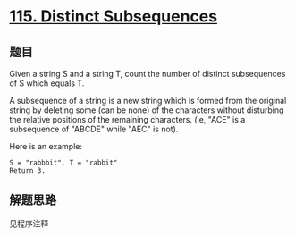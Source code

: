 # [115. Distinct Subsequences](https://leetcode-cn.com/problems/distinct-subsequences/)

## 题目
Given a string S and a string T, count the number of distinct subsequences of S which equals T.

A subsequence of a string is a new string which is formed from the original string by deleting some (can be none) of the characters without disturbing the relative positions of the remaining characters. (ie, "ACE" is a subsequence of "ABCDE" while "AEC" is not).

Here is an example:
```
S = "rabbbit", T = "rabbit"
Return 3.
```

## 解题思路

见程序注释
